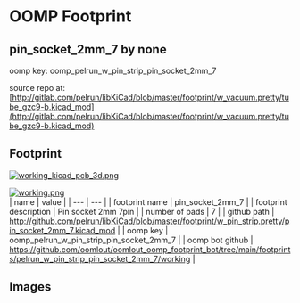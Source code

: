 # OOMP Footprint  
## pin_socket_2mm_7  by none  
  
oomp key: oomp_pelrun_w_pin_strip_pin_socket_2mm_7  
  
source repo at: [http://gitlab.com/pelrun/libKiCad/blob/master/footprint/w_vacuum.pretty/tube_gzc9-b.kicad_mod](http://gitlab.com/pelrun/libKiCad/blob/master/footprint/w_vacuum.pretty/tube_gzc9-b.kicad_mod)  
## Footprint  
  
[![working_kicad_pcb_3d.png](working_kicad_pcb_3d_600.png)](working_kicad_pcb_3d.png)  
  
[![working.png](working_600.png)](working.png)  
| name | value | 
| --- | --- | 
| footprint name | pin_socket_2mm_7 | 
| footprint description | Pin socket 2mm 7pin | 
| number of pads | 7 | 
| github path | http://github.com/pelrun/libKiCad/blob/master/footprint/w_pin_strip.pretty/pin_socket_2mm_7.kicad_mod | 
| oomp key | oomp_pelrun_w_pin_strip_pin_socket_2mm_7 | 
| oomp bot github | https://github.com/oomlout/oomlout_oomp_footprint_bot/tree/main/footprints/pelrun_w_pin_strip_pin_socket_2mm_7/working | 
## Images  
